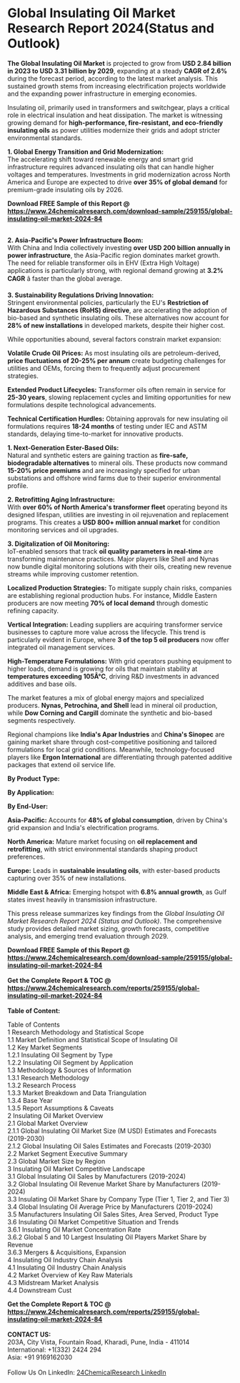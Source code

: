 <h1>Global Insulating Oil Market Research Report 2024(Status and Outlook)</h1><p><strong>The Global Insulating Oil Market</strong> is projected to grow from <strong>USD 2.84 billion in 2023 to USD 3.31 billion by 2029</strong>, expanding at a steady <strong>CAGR of 2.6%</strong> during the forecast period, according to the latest market analysis. This sustained growth stems from increasing electrification projects worldwide and the expanding power infrastructure in emerging economies.</p><p>Insulating oil, primarily used in transformers and switchgear, plays a critical role in electrical insulation and heat dissipation. The market is witnessing growing demand for <strong>high-performance, fire-resistant, and eco-friendly insulating oils</strong> as power utilities modernize their grids and adopt stricter environmental standards.</p><p><strong>1. Global Energy Transition and Grid Modernization:</strong><br>
The accelerating shift toward renewable energy and smart grid infrastructure requires advanced insulating oils that can handle higher voltages and temperatures. Investments in grid modernization across North America and Europe are expected to drive <strong>over 35% of global demand</strong> for premium-grade insulating oils by 2026.</p><div><b>Download FREE Sample of this Report @ 
            <a href="https://www.24chemicalresearch.com/download-sample/259155/global-insulating-oil-market-2024-84">
            https://www.24chemicalresearch.com/download-sample/259155/global-insulating-oil-market-2024-84</a></b></div><br><p><strong>2. Asia-Pacific's Power Infrastructure Boom:</strong><br>
With China and India collectively investing <strong>over USD 200 billion annually in power infrastructure</strong>, the Asia-Pacific region dominates market growth. The need for reliable transformer oils in EHV (Extra High Voltage) applications is particularly strong, with regional demand growing at <strong>3.2% CAGR</strong> â faster than the global average.</p><p><strong>3. Sustainability Regulations Driving Innovation:</strong><br>
Stringent environmental policies, particularly the EU's <strong>Restriction of Hazardous Substances (RoHS) directive</strong>, are accelerating the adoption of bio-based and synthetic insulating oils. These alternatives now account for <strong>28% of new installations</strong> in developed markets, despite their higher cost.</p><p>While opportunities abound, several factors constrain market expansion:</p><p><strong>Volatile Crude Oil Prices:</strong> As most insulating oils are petroleum-derived, <strong>price fluctuations of 20-25% per annum</strong> create budgeting challenges for utilities and OEMs, forcing them to frequently adjust procurement strategies.</p><p><strong>Extended Product Lifecycles:</strong> Transformer oils often remain in service for <strong>25-30 years</strong>, slowing replacement cycles and limiting opportunities for new formulations despite technological advancements.</p><p><strong>Technical Certification Hurdles:</strong> Obtaining approvals for new insulating oil formulations requires <strong>18-24 months</strong> of testing under IEC and ASTM standards, delaying time-to-market for innovative products.</p><p><strong>1. Next-Generation Ester-Based Oils:</strong><br>
Natural and synthetic esters are gaining traction as <strong>fire-safe, biodegradable alternatives</strong> to mineral oils. These products now command <strong>15-20% price premiums</strong> and are increasingly specified for urban substations and offshore wind farms due to their superior environmental profile.</p><p><strong>2. Retrofitting Aging Infrastructure:</strong><br>
With <strong>over 60% of North America's transformer fleet</strong> operating beyond its designed lifespan, utilities are investing in oil rejuvenation and replacement programs. This creates a <strong>USD 800+ million annual market</strong> for condition monitoring services and oil upgrades.</p><p><strong>3. Digitalization of Oil Monitoring:</strong><br>
IoT-enabled sensors that track <strong>oil quality parameters in real-time</strong> are transforming maintenance practices. Major players like Shell and Nynas now bundle digital monitoring solutions with their oils, creating new revenue streams while improving customer retention.</p><p><strong>Localized Production Strategies:</strong> To mitigate supply chain risks, companies are establishing regional production hubs. For instance, Middle Eastern producers are now meeting <strong>70% of local demand</strong> through domestic refining capacity.</p><p><strong>Vertical Integration:</strong> Leading suppliers are acquiring transformer service businesses to capture more value across the lifecycle. This trend is particularly evident in Europe, where <strong>3 of the top 5 oil producers</strong> now offer integrated oil management services.</p><p><strong>High-Temperature Formulations:</strong> With grid operators pushing equipment to higher loads, demand is growing for oils that maintain stability at <strong>temperatures exceeding 105Â°C</strong>, driving R&amp;D investments in advanced additives and base oils.</p><p>The market features a mix of global energy majors and specialized producers. <strong>Nynas, Petrochina, and Shell</strong> lead in mineral oil production, while <strong>Dow Corning and Cargill</strong> dominate the synthetic and bio-based segments respectively.</p><p>Regional champions like <strong>India's Apar Industries</strong> and <strong>China's Sinopec</strong> are gaining market share through cost-competitive positioning and tailored formulations for local grid conditions. Meanwhile, technology-focused players like <strong>Ergon International</strong> are differentiating through patented additive packages that extend oil service life.</p><p><strong>By Product Type:</strong></p><p><strong>By Application:</strong></p><p><strong>By End-User:</strong></p><p><strong>Asia-Pacific:</strong> Accounts for <strong>48% of global consumption</strong>, driven by China's grid expansion and India's electrification programs.</p><p><strong>North America:</strong> Mature market focusing on <strong>oil replacement and retrofitting</strong>, with strict environmental standards shaping product preferences.</p><p><strong>Europe:</strong> Leads in <strong>sustainable insulating oils</strong>, with ester-based products capturing over 35% of new installations.</p><p><strong>Middle East &amp; Africa:</strong> Emerging hotspot with <strong>6.8% annual growth</strong>, as Gulf states invest heavily in transmission infrastructure.</p><p>This press release summarizes key findings from the <em>Global Insulating Oil Market Research Report 2024 (Status and Outlook)</em>. The comprehensive study provides detailed market sizing, growth forecasts, competitive analysis, and emerging trend evaluation through 2029.</p><div><b>Download FREE Sample of this Report @ 
            <a href="https://www.24chemicalresearch.com/download-sample/259155/global-insulating-oil-market-2024-84">
            https://www.24chemicalresearch.com/download-sample/259155/global-insulating-oil-market-2024-84</a></b></div><br><div><b>Get the Complete Report & TOC @ 
            <a href="https://www.24chemicalresearch.com/reports/259155/global-insulating-oil-market-2024-84">
            https://www.24chemicalresearch.com/reports/259155/global-insulating-oil-market-2024-84</a></b></div><br>
            <b>Table of Content:</b><p>Table of Contents<br />
1 Research Methodology and Statistical Scope<br />
1.1 Market Definition and Statistical Scope of Insulating Oil<br />
1.2 Key Market Segments<br />
1.2.1 Insulating Oil Segment by Type<br />
1.2.2 Insulating Oil Segment by Application<br />
1.3 Methodology & Sources of Information<br />
1.3.1 Research Methodology<br />
1.3.2 Research Process<br />
1.3.3 Market Breakdown and Data Triangulation<br />
1.3.4 Base Year<br />
1.3.5 Report Assumptions & Caveats<br />
2 Insulating Oil Market Overview<br />
2.1 Global Market Overview<br />
2.1.1 Global Insulating Oil Market Size (M USD) Estimates and Forecasts (2019-2030)<br />
2.1.2 Global Insulating Oil Sales Estimates and Forecasts (2019-2030)<br />
2.2 Market Segment Executive Summary<br />
2.3 Global Market Size by Region<br />
3 Insulating Oil Market Competitive Landscape<br />
3.1 Global Insulating Oil Sales by Manufacturers (2019-2024)<br />
3.2 Global Insulating Oil Revenue Market Share by Manufacturers (2019-2024)<br />
3.3 Insulating Oil Market Share by Company Type (Tier 1, Tier 2, and Tier 3)<br />
3.4 Global Insulating Oil Average Price by Manufacturers (2019-2024)<br />
3.5 Manufacturers Insulating Oil Sales Sites, Area Served, Product Type<br />
3.6 Insulating Oil Market Competitive Situation and Trends<br />
3.6.1 Insulating Oil Market Concentration Rate<br />
3.6.2 Global 5 and 10 Largest Insulating Oil Players Market Share by Revenue<br />
3.6.3 Mergers & Acquisitions, Expansion<br />
4 Insulating Oil Industry Chain Analysis<br />
4.1 Insulating Oil Industry Chain Analysis<br />
4.2 Market Overview of Key Raw Materials<br />
4.3 Midstream Market Analysis<br />
4.4 Downstream Cust</p><div><b>Get the Complete Report & TOC @ 
            <a href="https://www.24chemicalresearch.com/reports/259155/global-insulating-oil-market-2024-84">
            https://www.24chemicalresearch.com/reports/259155/global-insulating-oil-market-2024-84</a></b></div><br><b>CONTACT US:</b><br>
            203A, City Vista, Fountain Road, Kharadi, Pune, India - 411014<br>
            International: +1(332) 2424 294<br>
            Asia: +91 9169162030 <br><br>
            Follow Us On LinkedIn: <a href="https://www.linkedin.com/company/24chemicalresearch/">24ChemicalResearch LinkedIn</a>